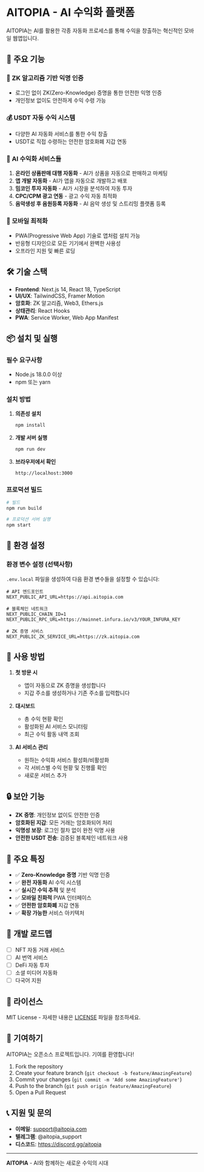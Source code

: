 # AITOPIA - AI 수익화 플랫폼

AITOPIA는 AI를 활용한 각종 자동화 프로세스를 통해 수익을 창출하는 혁신적인 모바일 웹앱입니다.

## 🚀 주요 기능

### 🔐 ZK 알고리즘 기반 익명 인증
- 로그인 없이 ZK(Zero-Knowledge) 증명을 통한 안전한 익명 인증
- 개인정보 없이도 안전하게 수익 수령 가능

### 💰 USDT 자동 수익 시스템
- 다양한 AI 자동화 서비스를 통한 수익 창출
- USDT로 직접 수령하는 안전한 암호화폐 지갑 연동

### 🤖 AI 수익화 서비스들
1. **온라인 상품판매 대행 자동화** - AI가 상품을 자동으로 판매하고 마케팅
2. **앱 개발 자동화** - AI가 앱을 자동으로 개발하고 배포
3. **밈코인 투자 자동화** - AI가 시장을 분석하여 자동 투자
4. **CPC/CPM 광고 연동** - 광고 수익 자동 최적화
5. **음악생성 후 음원등록 자동화** - AI 음악 생성 및 스트리밍 플랫폼 등록

### 📱 모바일 최적화
- PWA(Progressive Web App) 기술로 앱처럼 설치 가능
- 반응형 디자인으로 모든 기기에서 완벽한 사용성
- 오프라인 지원 및 빠른 로딩

## 🛠 기술 스택

- **Frontend**: Next.js 14, React 18, TypeScript
- **UI/UX**: TailwindCSS, Framer Motion
- **암호화**: ZK 알고리즘, Web3, Ethers.js
- **상태관리**: React Hooks
- **PWA**: Service Worker, Web App Manifest

## 📦 설치 및 실행

### 필수 요구사항
- Node.js 18.0.0 이상
- npm 또는 yarn

### 설치 방법

1. **의존성 설치**
   ```bash
   npm install
   ```

2. **개발 서버 실행**
   ```bash
   npm run dev
   ```

3. **브라우저에서 확인**
   ```
   http://localhost:3000
   ```

### 프로덕션 빌드

```bash
# 빌드
npm run build

# 프로덕션 서버 실행
npm start
```

## 🔧 환경 설정

### 환경 변수 설정 (선택사항)
`.env.local` 파일을 생성하여 다음 환경 변수들을 설정할 수 있습니다:

```env
# API 엔드포인트
NEXT_PUBLIC_API_URL=https://api.aitopia.com

# 블록체인 네트워크
NEXT_PUBLIC_CHAIN_ID=1
NEXT_PUBLIC_RPC_URL=https://mainnet.infura.io/v3/YOUR_INFURA_KEY

# ZK 증명 서비스
NEXT_PUBLIC_ZK_SERVICE_URL=https://zk.aitopia.com
```

## 📖 사용 방법

1. **첫 방문 시**
   - 앱이 자동으로 ZK 증명을 생성합니다
   - 지갑 주소를 생성하거나 기존 주소를 입력합니다

2. **대시보드**
   - 총 수익 현황 확인
   - 활성화된 AI 서비스 모니터링
   - 최근 수익 활동 내역 조회

3. **AI 서비스 관리**
   - 원하는 수익화 서비스 활성화/비활성화
   - 각 서비스별 수익 현황 및 진행률 확인
   - 새로운 서비스 추가

## 🔒 보안 기능

- **ZK 증명**: 개인정보 없이도 안전한 인증
- **암호화된 지갑**: 모든 거래는 암호화되어 처리
- **익명성 보장**: 로그인 절차 없이 완전 익명 사용
- **안전한 USDT 전송**: 검증된 블록체인 네트워크 사용

## 🌟 주요 특징

- ✅ **Zero-Knowledge 증명** 기반 익명 인증
- ✅ **완전 자동화** AI 수익 시스템
- ✅ **실시간 수익 추적** 및 분석
- ✅ **모바일 친화적** PWA 인터페이스
- ✅ **안전한 암호화폐** 지갑 연동
- ✅ **확장 가능한** 서비스 아키텍처

## 🚧 개발 로드맵

- [ ] NFT 자동 거래 서비스
- [ ] AI 번역 서비스
- [ ] DeFi 자동 투자
- [ ] 소셜 미디어 자동화
- [ ] 다국어 지원

## 📄 라이선스

MIT License - 자세한 내용은 [LICENSE](LICENSE) 파일을 참조하세요.

## 🤝 기여하기

AITOPIA는 오픈소스 프로젝트입니다. 기여를 환영합니다!

1. Fork the repository
2. Create your feature branch (`git checkout -b feature/AmazingFeature`)
3. Commit your changes (`git commit -m 'Add some AmazingFeature'`)
4. Push to the branch (`git push origin feature/AmazingFeature`)
5. Open a Pull Request

## 📞 지원 및 문의

- **이메일**: support@aitopia.com
- **텔레그램**: @aitopia_support
- **디스코드**: https://discord.gg/aitopia

---

**AITOPIA** - AI와 함께하는 새로운 수익의 시대 